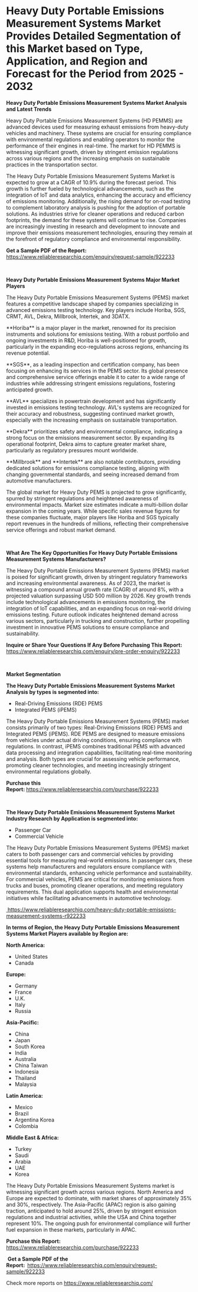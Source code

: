 <p><h1>Heavy Duty Portable Emissions Measurement Systems Market Provides Detailed Segmentation of this Market based on Type, Application, and Region and Forecast for the Period from 2025 - 2032</h1></p><p><strong>Heavy Duty Portable Emissions Measurement Systems Market Analysis and Latest Trends</strong></p>
<p><p>Heavy Duty Portable Emissions Measurement Systems (HD PEMMS) are advanced devices used for measuring exhaust emissions from heavy-duty vehicles and machinery. These systems are crucial for ensuring compliance with environmental regulations and enabling operators to monitor the performance of their engines in real-time. The market for HD PEMMS is witnessing significant growth, driven by stringent emission regulations across various regions and the increasing emphasis on sustainable practices in the transportation sector.</p><p>The Heavy Duty Portable Emissions Measurement Systems Market is expected to grow at a CAGR of 10.9% during the forecast period. This growth is further fueled by technological advancements, such as the integration of IoT and data analytics, enhancing the accuracy and efficiency of emissions monitoring. Additionally, the rising demand for on-road testing to complement laboratory analysis is pushing for the adoption of portable solutions. As industries strive for cleaner operations and reduced carbon footprints, the demand for these systems will continue to rise. Companies are increasingly investing in research and development to innovate and improve their emissions measurement technologies, ensuring they remain at the forefront of regulatory compliance and environmental responsibility.</p></p>
<p><strong>Get a Sample PDF of the Report:&nbsp;</strong> <a href="https://www.reliableresearchiq.com/enquiry/request-sample/922233?utm_campaign=3279&utm_medium=2&utm_source=Github&utm_content=ia&utm_term=07032025&utm_id=heavy-duty-portable-emissions-measurement-systems">https://www.reliableresearchiq.com/enquiry/request-sample/922233</a></p>
<p>&nbsp;</p>
<p><strong>Heavy Duty Portable Emissions Measurement Systems Major Market Players</strong></p>
<p><p>The Heavy Duty Portable Emissions Measurement Systems (PEMS) market features a competitive landscape shaped by companies specializing in advanced emissions testing technology. Key players include Horiba, SGS, CRMT, AVL, Dekra, Millbrook, Intertek, and 3DATX. </p><p>**Horiba** is a major player in the market, renowned for its precision instruments and solutions for emissions testing. With a robust portfolio and ongoing investments in R&D, Horiba is well-positioned for growth, particularly in the expanding eco-regulations across regions, enhancing its revenue potential. </p><p>**SGS**, as a leading inspection and certification company, has been focusing on enhancing its services in the PEMS sector. Its global presence and comprehensive service offerings enable it to cater to a wide range of industries while addressing stringent emissions regulations, fostering anticipated growth.</p><p>**AVL** specializes in powertrain development and has significantly invested in emissions testing technology. AVL's systems are recognized for their accuracy and robustness, suggesting continued market growth, especially with the increasing emphasis on sustainable transportation. </p><p>**Dekra** prioritizes safety and environmental compliance, indicating a strong focus on the emissions measurement sector. By expanding its operational footprint, Dekra aims to capture greater market share, particularly as regulatory pressures mount worldwide. </p><p>**Millbrook** and **Intertek** are also notable contributors, providing dedicated solutions for emissions compliance testing, aligning with changing governmental standards, and seeing increased demand from automotive manufacturers.</p><p>The global market for Heavy Duty PEMS is projected to grow significantly, spurred by stringent regulations and heightened awareness of environmental impacts. Market size estimates indicate a multi-billion dollar expansion in the coming years. While specific sales revenue figures for these companies fluctuate, major players like Horiba and SGS typically report revenues in the hundreds of millions, reflecting their comprehensive service offerings and robust market demand.</p></p>
<p>&nbsp;</p>
<p><strong>What Are The Key Opportunities For Heavy Duty Portable Emissions Measurement Systems Manufacturers?</strong></p>
<p><p>The Heavy Duty Portable Emissions Measurement Systems (PEMS) market is poised for significant growth, driven by stringent regulatory frameworks and increasing environmental awareness. As of 2023, the market is witnessing a compound annual growth rate (CAGR) of around 8%, with a projected valuation surpassing USD 500 million by 2026. Key growth trends include technological advancements in emissions monitoring, the integration of IoT capabilities, and an expanding focus on real-world driving emissions testing. Future outlook indicates heightened demand across various sectors, particularly in trucking and construction, further propelling investment in innovative PEMS solutions to ensure compliance and sustainability.</p></p>
<p><strong>Inquire or Share Your Questions If Any Before Purchasing This Report:</strong> <a href="https://www.reliableresearchiq.com/enquiry/pre-order-enquiry/922233?utm_campaign=3279&utm_medium=2&utm_source=Github&utm_content=ia&utm_term=07032025&utm_id=heavy-duty-portable-emissions-measurement-systems">https://www.reliableresearchiq.com/enquiry/pre-order-enquiry/922233</a></p>
<p>&nbsp;</p>
<p><strong>Market Segmentation</strong></p>
<p><strong>The Heavy Duty Portable Emissions Measurement Systems Market Analysis by types is segmented into:</strong></p>
<p><ul><li>Real-Driving Emissions (RDE) PEMS</li><li>Integrated PEMS (iPEMS)</li></ul></p>
<p><p>The Heavy Duty Portable Emissions Measurement Systems (PEMS) market consists primarily of two types: Real-Driving Emissions (RDE) PEMS and Integrated PEMS (iPEMS). RDE PEMS are designed to measure emissions from vehicles under actual driving conditions, ensuring compliance with regulations. In contrast, iPEMS combines traditional PEMS with advanced data processing and integration capabilities, facilitating real-time monitoring and analysis. Both types are crucial for assessing vehicle performance, promoting cleaner technologies, and meeting increasingly stringent environmental regulations globally.</p></p>
<p><strong>Purchase this Report:&nbsp;</strong><a href="https://www.reliableresearchiq.com/purchase/922233?utm_campaign=3279&utm_medium=2&utm_source=Github&utm_content=ia&utm_term=07032025&utm_id=heavy-duty-portable-emissions-measurement-systems">https://www.reliableresearchiq.com/purchase/922233</a></p>
<p>&nbsp;</p>
<p><strong>The Heavy Duty Portable Emissions Measurement Systems Market Industry Research by Application is segmented into:</strong></p>
<p><ul><li>Passenger Car</li><li>Commercial Vehicle</li></ul></p>
<p><p>The Heavy Duty Portable Emissions Measurement Systems (PEMS) market caters to both passenger cars and commercial vehicles by providing essential tools for measuring real-world emissions. In passenger cars, these systems help manufacturers and regulators ensure compliance with environmental standards, enhancing vehicle performance and sustainability. For commercial vehicles, PEMS are critical for monitoring emissions from trucks and buses, promoting cleaner operations, and meeting regulatory requirements. This dual application supports health and environmental initiatives while facilitating advancements in automotive technology.</p></p>
<p><a href="https://www.reliableresearchiq.com/heavy-duty-portable-emissions-measurement-systems-r922233?utm_campaign=3279&utm_medium=2&utm_source=Github&utm_content=ia&utm_term=07032025&utm_id=heavy-duty-portable-emissions-measurement-systems">&nbsp;https://www.reliableresearchiq.com/heavy-duty-portable-emissions-measurement-systems-r922233</a></p>
<p><strong>In terms of Region, the Heavy Duty Portable Emissions Measurement Systems Market Players available by Region are:</strong></p>
<p>
    <p> <strong> North America: </strong>
        <ul>
            <li>United States</li>
            <li>Canada</li>
        </ul>
        </p> 
    <p> <strong> Europe: </strong>
        <ul>
            <li>Germany</li>
            <li>France</li>
            <li>U.K.</li>
            <li>Italy</li>
            <li>Russia</li>
        </ul>
        </p> 
    <p> <strong> Asia-Pacific: </strong>
        <ul>
            <li>China</li>
            <li>Japan</li>
            <li>South Korea</li>
            <li>India</li>
            <li>Australia</li>
            <li>China Taiwan</li>
            <li>Indonesia</li>
            <li>Thailand</li>
            <li>Malaysia</li>
        </ul>
        </p> 
    <p> <strong> Latin America: </strong>
        <ul>
            <li>Mexico</li>
            <li>Brazil</li>
            <li>Argentina Korea</li>
            <li>Colombia</li>
        </ul>
        </p> 
    <p> <strong> Middle East & Africa: </strong>
        <ul>
            <li>Turkey</li>
            <li>Saudi</li>
            <li>Arabia</li>
            <li>UAE</li>
            <li>Korea</li>
        </ul>
    </p>
    </p>
<p><p>The Heavy Duty Portable Emissions Measurement Systems market is witnessing significant growth across various regions. North America and Europe are expected to dominate, with market shares of approximately 35% and 30%, respectively. The Asia-Pacific (APAC) region is also gaining traction, anticipated to hold around 25%, driven by stringent emission regulations and industrial activities, while the USA and China together represent 10%. The ongoing push for environmental compliance will further fuel expansion in these markets, particularly in APAC.</p></p>
<p><strong>Purchase this Report: </strong><a href="https://www.reliableresearchiq.com/purchase/922233?utm_campaign=3279&utm_medium=2&utm_source=Github&utm_content=ia&utm_term=07032025&utm_id=heavy-duty-portable-emissions-measurement-systems">https://www.reliableresearchiq.com/purchase/922233</a></p>
<p>&nbsp;<strong>Get a Sample PDF of the Report:&nbsp;&nbsp;</strong><a href="https://www.reliableresearchiq.com/enquiry/request-sample/922233?utm_campaign=3279&utm_medium=2&utm_source=Github&utm_content=ia&utm_term=07032025&utm_id=heavy-duty-portable-emissions-measurement-systems">https://www.reliableresearchiq.com/enquiry/request-sample/922233</a></p>
<p><strong></strong></p>
<p>Check more reports on <a href="https://www.reliableresearchiq.com/?utm_campaign=3279&utm_medium=2&utm_source=Github&utm_content=ia&utm_term=07032025&utm_id=heavy-duty-portable-emissions-measurement-systems">https://www.reliableresearchiq.com/</a></p>